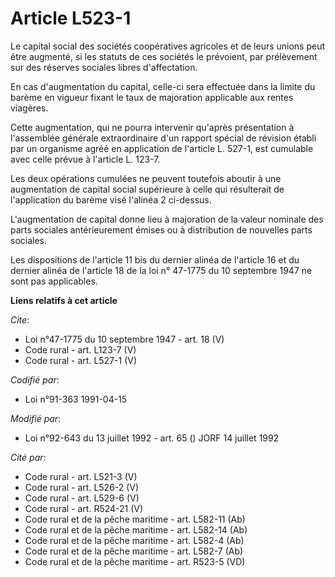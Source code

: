 # Article L523-1

Le capital social des sociétés coopératives agricoles et de leurs unions peut être augmenté, si les statuts de ces sociétés
le prévoient, par prélèvement sur des réserves sociales libres d'affectation. 

En cas d'augmentation du capital, celle-ci sera effectuée dans la limite du barème en vigueur fixant le taux de majoration
applicable aux rentes viagères. 

Cette augmentation, qui ne pourra intervenir qu'après présentation à l'assemblée générale extraordinaire d'un rapport spécial
de révision établi par un organisme agréé en application de l'article L. 527-1, est cumulable avec celle prévue à l'article
L. 123-7. 

Les deux opérations cumulées ne peuvent toutefois aboutir à une augmentation de capital social supérieure à celle qui
résulterait de l'application du barème visé l'alinéa 2 ci-dessus.

L'augmentation de capital donne lieu à majoration de la valeur nominale des parts sociales antérieurement émises ou à
distribution de nouvelles parts sociales. 

Les dispositions de l'article 11 bis du dernier alinéa de l'article 16 et du dernier alinéa de l'article 18 de la loi n°
47-1775 du 10 septembre 1947 ne sont pas applicables.

**Liens relatifs à cet article**

_Cite_:

  - Loi n°47-1775 du 10 septembre 1947 - art. 18 (V)
  - Code rural - art. L123-7 (V)
  - Code rural - art. L527-1 (V)

_Codifié par_:

  - Loi n°91-363 1991-04-15

_Modifié par_:

  - Loi n°92-643 du 13 juillet 1992 - art. 65 () JORF 14 juillet 1992

_Cité par_:

  - Code rural - art. L521-3 (V)
  - Code rural - art. L526-2 (V)
  - Code rural - art. L529-6 (V)
  - Code rural - art. R524-21 (V)
  - Code rural et de la pêche maritime - art. L582-11 (Ab)
  - Code rural et de la pêche maritime - art. L582-14 (Ab)
  - Code rural et de la pêche maritime - art. L582-4 (Ab)
  - Code rural et de la pêche maritime - art. L582-7 (Ab)
  - Code rural et de la pêche maritime - art. R523-5 (VD)
